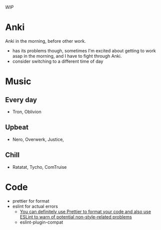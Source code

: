 _WIP_

# Anki
Anki in the morning, before other work.
- has its problems though, sometimes I'm excited about getting to work asap in the morning, and I have to fight through Anki.
- consider switching to a different time of day

# Music
## Every day
- Tron, Oblivion
## Upbeat
- Nero, Overwerk, Justice,
## Chill
- Ratatat, Tycho, ComTruise

# Code
- prettier for format
- eslint for actual errors
  - [You can definitely use Prettier to format your code and also use ESLint to warn of potential non-style-related problems](https://twitter.com/geteslint/status/839929305211609089)
  - eslint-plugin-compat

